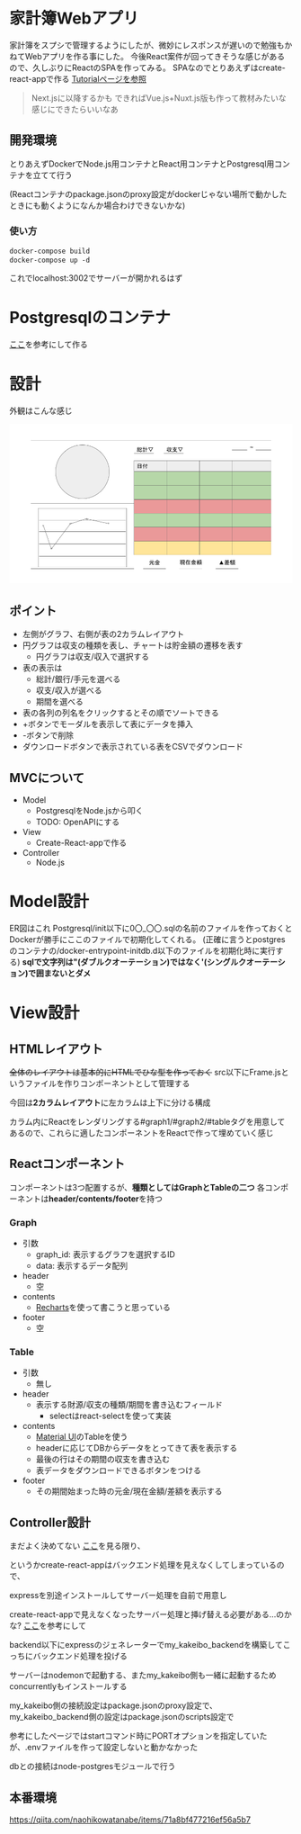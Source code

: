 # 家計簿Webアプリ
家計簿をスプシで管理するようにしたが、微妙にレスポンスが遅いので勉強もかねてWebアプリを作る事にした。
今後React案件が回ってきそうな感じがあるので、久しぶりにReactのSPAを作ってみる。
SPAなのでとりあえずはcreate-react-appで作る
[Tutorialページを参照](https://ja.reactjs.org/docs/create-a-new-react-app.html#nextjs)
> Next.jsに以降するかも
できればVue.js+Nuxt.js版も作って教材みたいな感じにできたらいいなあ

## 開発環境
とりあえずDockerでNode.js用コンテナとReact用コンテナとPostgresql用コンテナを立てて行う

(Reactコンテナのpackage.jsonのproxy設定がdockerじゃない場所で動かしたときにも動くようになんか場合わけできないかな)
### 使い方
```
docker-compose build
docker-compose up -d
```

これでlocalhost:3002でサーバーが開かれるはず
# Postgresqlのコンテナ
[ここ](https://qiita.com/honda28/items/fcfb7ce2786d72d98e46)を参考にして作る

# 設計
外観はこんな感じ

![外観](./readme_img/outline.png)

## ポイント
- 左側がグラフ、右側が表の2カラムレイアウト
- 円グラフは収支の種類を表し、チャートは貯金額の遷移を表す
  - 円グラフは収支/収入で選択する
- 表の表示は
  - 総計/銀行/手元を選べる
  - 収支/収入が選べる
  - 期間を選べる
- 表の各列の列名をクリックするとその順でソートできる
- +ボタンでモーダルを表示して表にデータを挿入
- -ボタンで削除
- ダウンロードボタンで表示されている表をCSVでダウンロード
  
## MVCについて
- Model
  - PostgresqlをNode.jsから叩く
  - TODO: OpenAPIにする
- View
  - Create-React-appで作る
- Controller
  - Node.js


# Model設計
ER図はこれ
Postgresql/init以下に0〇_〇〇.sqlの名前のファイルを作っておくと
Dockerが勝手にここのファイルで初期化してくれる。
(正確に言うとpostgresのコンテナの/docker-entrypoint-initdb.d以下のファイルを初期化時に実行する)
**sqlで文字列は"(ダブルクオーテーション)ではなく'(シングルクオーテーション)で囲まないとダメ**
# View設計
## HTMLレイアウト
~~全体のレイアウトは基本的にHTMLでひな型を作っておく~~
src以下にFrame.jsというファイルを作りコンポーネントとして管理する

今回は**2カラムレイアウト**に左カラムは上下に分ける構成

カラム内にReactをレンダリングする#graph1/#graph2/#tableタグを用意してあるので、これらに適したコンポーネントをReactで作って埋めていく感じ

## Reactコンポーネント
コンポーネントは3つ配置するが、**種類としてはGraphとTableの二つ**
各コンポーネントは**header/contents/footer**を持つ
### Graph
- 引数
  - graph_id: 表示するグラフを選択するID
  - data: 表示するデータ配列
- header
  - 空
- contents 
  - [Recharts](https://recharts.org/en-US/)を使って書こうと思っている
- footer
  - 空
### Table
- 引数
  - 無し
- header
  - 表示する財源/収支の種類/期間を書き込むフィールド
    - selectはreact-selectを使って実装
- contents
  - [Material UI](https://mui.com/material-ui/react-table/)のTableを使う
  - headerに応じてDBからデータをとってきて表を表示する
  - 最後の行はその期間の収支を書き込む
  - 表データをダウンロードできるボタンをつける
- footer
  - その期間始まった時の元金/現在金額/差額を表示する

## Controller設計
まだよく決めてない
[ここ](https://dev.to/loujaybee/using-create-react-app-with-express)を見る限り、

というかcreate-react-appはバックエンド処理を見えなくしてしまっているので、

expressを別途インストールしてサーバー処理を自前で用意し

create-react-appで見えなくなったサーバー処理と挿げ替える必要がある...のかな?
[ここ](https://qiita.com/fe_js_engineer/items/b052918f64b2df554d0f)を参考にして

backend以下にexpressのジェネレーターでmy_kakeibo_backendを構築してこっちにバックエンド処理を投げる

サーバーはnodemonで起動する、またmy_kakeibo側も一緒に起動するためconcurrentlyもインストールする

my_kakeibo側の接続設定はpackage.jsonのproxy設定で、my_kakeibo_backend側の設定はpackage.jsonのscripts設定で

参考にしたページではstartコマンド時にPORTオプションを指定していたが、.envファイルを作って設定しないと動かなかった

dbとの接続はnode-postgresモジュールで行う

## 本番環境
https://qiita.com/naohikowatanabe/items/71a8bf477216ef56a5b7